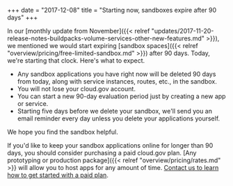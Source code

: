 +++
date = "2017-12-08"
title = "Starting now, sandboxes expire after 90 days"
+++

In our [monthly update from November]({{< relref "updates/2017-11-20-release-notes-buildpacks-volume-services-other-new-features.md" >}}), we mentioned we would start expiring [sandbox spaces]({{< relref "overview/pricing/free-limited-sandbox.md" >}}) after 90 days. Today, we're starting that clock. Here's what to expect.
 
* Any sandbox applications you have right now will be deleted 90 days from today, along with service instances, routes, etc., in the sandbox.
* You will not lose your cloud.gov account.
* You can start a new 90-day evaluation period just by creating a new app or service.
* Starting five days before we delete your sandbox, we'll send you an email reminder every day unless you delete your applications yourself.

We hope you find the sandbox helpful.

If you'd like to keep your sandbox applications online for longer than 90 days, you should consider purchasing a paid cloud.gov plan. [Any prototyping or production package]({{< relref "overview/pricing/rates.md" >}} will allow you to host apps for any amount of time. [Contact us to learn how to get started with a paid plan](mailto:cloud-gov-inquiries@gsa.gov).
